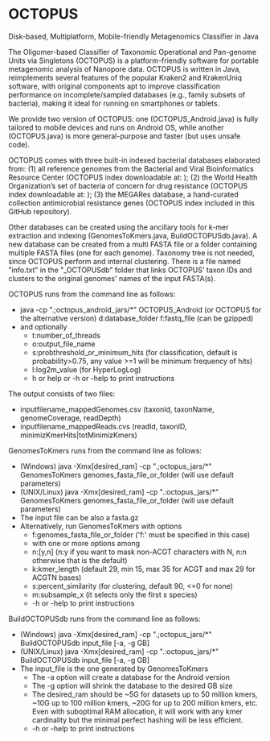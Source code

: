 # OCTOPUS
Disk-based, Multiplatform, Mobile-friendly Metagenomics Classifier in Java

The Oligomer-based Classifier of Taxonomic Operational and Pan-genome Units via Singletons (OCTOPUS) is a platform-friendly software for portable metagenomic analysis of Nanopore data. OCTOPUS is written in Java, reimplements several features of the popular Kraken2 and KrakenUniq software, with original components apt to improve classification performance on incomplete/sampled databases (e.g., family subsets of bacteria), making it ideal for running on smartphones or tablets.

We provide two version of OCTOPUS: one (OCTOPUS_Android.java) is fully tailored to mobile devices and runs on Android OS, while another (OCTOPUS.java) is more general-purpose and faster (but uses unsafe code).

OCTOPUS comes with three built-in indexed bacterial databases elaborated from: (1) all reference genomes from the Bacterial and Viral Bioinformatics Resource Center (OCTOPUS index downloadable at: ); (2) the World Health Organization’s set of bacteria of concern for drug resistance (OCTOPUS index downloadable at: ); (3) the MEGARes database, a hand-curated collection antimicrobial resistance genes (OCTOPUS index included in this GitHub repository).

Other databases can be created using the ancillary tools for k-mer extraction and indexing (GenomesToKmers.java, BuildOCTOPUSdb.java). A new database can be created from a multi FASTA file or a folder containing multiple FASTA files (one for each genome). Taxonomy tree is not needed, since OCTOPUS perform and internal clustering. There is a file named "info.txt" in the "_OCTOPUSdb" folder that links OCTOPUS' taxon IDs and clusters to the original genomes' names of the input FASTA(s).

OCTOPUS runs from the command line as follows:
- java -cp ".;octopus_android_jars/*" OCTOPUS_Android (or OCTOPUS for the alternative version) d:database_folder f:fastq_file (can be gzipped)
- and optionally
  - t:number_of_threads
  - o:output_file_name
  - s:probthreshold_or_minimum_hits (for classification, default is probability>0.75, any value >=1 will be minimum frequency of hits)
  - l:log2m_value (for HyperLogLog)
  - h or help or -h or -help to print instructions
 
The output consists of two files:
- inputfilename_mappedGenomes.csv (taxonId, taxonName, genomeCoverage, readDepth)
- inputfilename_mappedReads.cvs (readId, taxonID, minimizKmerHits|totMinimizKmers)

GenomesToKmers runs from the command line as follows:
- (Windows) java -Xmx[desired_ram] -cp ".;octopus_jars/*" GenomesToKmers genomes_fasta_file_or_folder (will use default parameters)
- (UNIX/Linux) java -Xmx[desired_ram] -cp ".:octopus_jars/*" GenomesToKmers genomes_fasta_file_or_folder (will use default parameters)
- The input file can be also a fasta.gz
- Alternatively, run GenomesToKmers with options
  - f:genomes_fasta_file_or_folder ('f:' must be specified in this case)
  - with one or more options among
  - n:[y,n] (n:y if you want to mask non-ACGT characters with N, n:n otherwise that is the default)
  - k:kmer_length (default 29, min 15, max 35 for ACGT and max 29 for ACGTN bases)
  - s:percent_similarity (for clustering, default 90, <=0 for none)
  - m:subsample_x (it selects only the first x species)
  - -h or -help to print instructions

BuildOCTOPUSdb runs from the command line as follows:
- (Windows) java -Xmx[desired_ram] -cp ".;octopus_jars/*" BuildOCTOPUSdb input_file [-a, -g GB]
- (UNIX/Linux) java -Xmx[desired_ram] -cp ".:octopus_jars/*" BuildOCTOPUSdb input_file [-a, -g GB]
- The input_file is the one generated by GenomesToKmers
  - The -a option will create a database for the Android version
  - The -g option will shrink the database to the desired GB size
  - The desired_ram should be ~5G for datasets up to 50 million kmers, ~10G up to 100 million kmers, ~20G for up to 200 million kmers, etc. Even with suboptimal RAM allocation, it will work with any kmer cardinality but the minimal perfect hashing will be less efficient.
  - -h or -help to print instructions




